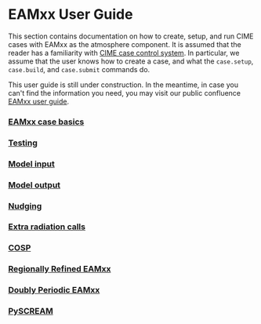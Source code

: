 # EAMxx User Guide

This section contains documentation on how to create, setup, and run CIME cases with EAMxx as the atmosphere component.
It is assumed that the reader has a familiarity with [CIME case
control system](https://esmci.github.io/cime/versions/master/html/users_guide/index.html). In particular, we assume
that the user knows how to create a case, and what the `case.setup`, `case.build`, and `case.submit` commands do.


This user guide is still under construction. In the meantime, in case you can't find the information you need,
you may visit our public confluence [EAMxx user guide](https://acme-climate.atlassian.net/wiki/spaces/DOC/pages/3858890786/EAMxx+User+s+Guide).

### [EAMxx case basics](eamxx_cases.md)
### [Testing](user_testing.md)
### [Model input](model_input.md)
### [Model output](model_output.md)
### [Nudging](nudging.md)
### [Extra radiation calls](clean_clear_sky.md)
### [COSP](cosp.md)
### [Regionally Refined EAMxx](rrm_eamxx.md)
### [Doubly Periodic EAMxx](dp_eamxx.md)
### [PySCREAM](pyscream.md)

